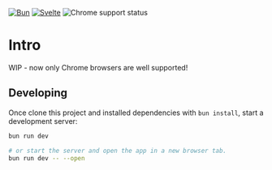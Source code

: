 [![Bun](https://img.shields.io/badge/bun-1.0.35-black.svg?logo=Bun)](https://bun.sh)
[![Svelte](https://img.shields.io/badge/svelte-5-FF3E00.svg?logo=svelte)](https://svelte-5-preview.vercel.app/docs/introduction)
![Chrome support status](https://img.shields.io/badge/tested_on-121+-4285F4.svg?logo=googlechrome)

# Intro
WIP - now only Chrome browsers are well supported!

## Developing

Once clone this project and installed dependencies with `bun install`, start a development server:

```bash
bun run dev

# or start the server and open the app in a new browser tab.
bun run dev -- --open
```